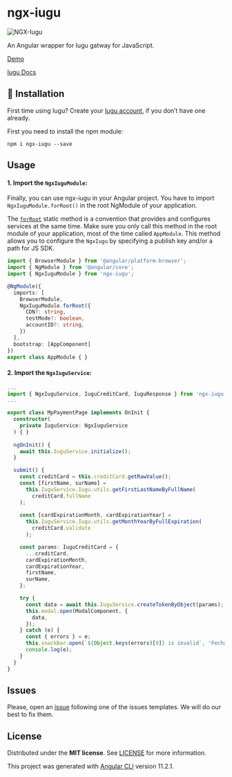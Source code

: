 # ngx-iugu

![NGX-Iugu](https://user-images.githubusercontent.com/41239234/133863967-aeb26e35-9a51-499b-a90c-cdf942d33960.png)

An Angular wrapper for Iugu gatway for JavaScript.

[Demo](http://ngx-iugu.surge.sh)

[Iugu Docs](https://dev.iugu.com/docs/iugu-js)

## 📲 Installation 

First time using Iugu? Create your [Iugu account](https://alia.iugu.com), if you don’t have one already.

First you need to install the npm module:

```
npm i ngx-iugu --save
```

## Usage

#### 1. Import the `NgxIuguModule`:

Finally, you can use ngx-iugu in your Angular project. You have to import `NgxIuguModule.forRoot()` in the root NgModule of your application.

The [`forRoot`](https://angular.io/api/router/RouterModule#forroot) static method is a convention that provides and configures services at the same time.
Make sure you only call this method in the root module of your application, most of the time called `AppModule`.
This method allows you to configure the `NgxIugu` by specifying a publish key and/or a path for JS SDK.

```ts
import { BrowserModule } from '@angular/platform-browser';
import { NgModule } from '@angular/core';
import { NgxIuguModule } from 'ngx-iugu';

@NgModule({
  imports: [
    BrowserModule,
    NgxIuguModule.forRoot({
      CDN?: string,
      testMode?: boolean,
      accountID?: string,
    })
  ],
  bootstrap: [AppComponent]
})
export class AppModule { }
```

#### 2. Import the `NgxIuguService`:
```ts
...
import { NgxIuguService, IuguCreditCard, IuguResponse } from 'ngx-iugu';
...

export class MpPaymentPage implements OnInit {
  constructor(
    private IuguService: NgxIuguService
  ) { }
    
  ngOnInit() {
    await this.IuguService.initialize();
  }

  submit() {
    const creditCard = this.creditCard.getRawValue();
    const [firstName, surName] =
      this.IuguService.Iugu.utils.getFirstLastNameByFullName(
        creditCard.fullName
    );
    
    const [cardExpirationMonth, cardExpirationYear] =
      this.IuguService.Iugu.utils.getMonthYearByFullExpiration(
        creditCard.validate
      );

    const params: IuguCreditCard = {
      ...creditCard,
      cardExpirationMonth,
      cardExpirationYear,
      firstName,
      surName,
    };

    try {
      const data = await this.IuguService.createTokenByObject(params);
      this.modal.open(ModalComponent, {
        data,
      });
    } catch (e) {
      const { errors } = e;
      this.snackBar.open(`${Object.keys(errors)[0]} is invalid`, 'Fechar');
      console.log(e);
    }
  }
}
```
## Issues

Please, open an [issue](https://github.com/PetersonFonsec/ngx-iugu/issues) following one of the issues templates. We will do our best to fix them.

## License

Distributed under the **MIT license**. See [LICENSE](https://github.com/PetersonFonsec/ngx-iugu/blob/master/LICENSE.txt) for more information.


This project was generated with [Angular CLI](https://github.com/angular/angular-cli) version 11.2.1.
